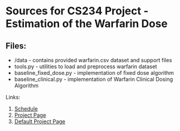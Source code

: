 # Sources for CS234 Project - Estimation of the Warfarin Dose

## Files:

- /data - contains provided warfarin.csv dataset and support files
- tools.py - utilities to load and preprocess warfarin dataset
- baseline_fixed_dose.py - implementation of fixed dose algorithm
- baseline_clinical.py - implementation of Warfarin Clinical Dosing Algorithm


Links:
  1. [Schedule](https://docs.google.com/document/d/1vIYf-HFQKeuH0-SNvdXx2ylfTErejZMM8p4-wouhuYw/edit?ts=5c69e320)
  2. [Project Page](http://web.stanford.edu/class/cs234/project.html)
  3. [Default Project Page](http://web.stanford.edu/class/cs234/default_project/index.html)
